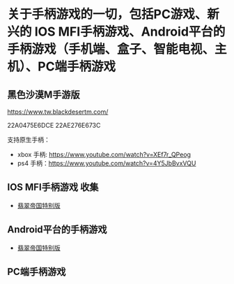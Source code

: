 # 关于手柄游戏的一切，包括PC游戏、新兴的 IOS MFI手柄游戏、Android平台的手柄游戏（手机端、盒子、智能电视、主机）、PC端手柄游戏

## 黑色沙漠M手游版

https://www.tw.blackdesertm.com/

22A0475E6DCE
22AE276E673C

支持原生手柄：
- xbox 手柄: https://www.youtube.com/watch?v=XEf7r_QPeog
- ps4 手柄：https://www.youtube.com/watch?v=4Y5JbBvxVQU

## IOS MFI手柄游戏 收集
 - [翡翠帝国特别版](https://itunes.apple.com/cn/app/jade-empire-special-edition/id1108475553?mt=8)
## Android平台的手柄游戏
 - [翡翠帝国特别版](http://android.d.cn/game/75902.html)
## PC端手柄游戏

